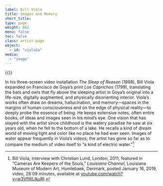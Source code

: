 ```yaml
---
label: Bill Viola
title: Images and Memory
short_title:
type: page
weight: 662
menu: false
toc: false
class: artist-page
object:
  - id: "viola2a"
media:
  - "image"
---
```

{{<q-figure id="viola2a">}}

In his three-screen video installation *The Sleep of Reason* (1988), Bill Viola expanded on Francisco de Goya’s print *Los Caprichos* (1799), translating the bats and owls that fly above the sleeping artist in Goya’s original into a life-size, digitally augmented, and physically disorienting interior. Viola’s works often draw on dreams, hallucination, and memory—spaces in the margins of human consciousness and on the edge of physical reality—to deeply probe the essence of being. He keeps extensive notes, often entire books, of ideas and images seen in his mind’s eye. One vision that has stayed with the artist since childhood is the watery paradise he saw at six years old, when he fell to the bottom of a lake. He recalls a kind of dream world of moving light and color like no place he had ever seen. Images of water appear frequently in Viola’s videos; the artist has gone so far as to compare the medium of video itself to “a kind of electric water.”[^1]

[^1]: Bill Viola, interview with Christian Lund, London, 2011, featured in “Cameras Are Keepers of the Souls,” *Louisiana Channel*, Louisiana Museum of Modern Art, Humlebaek, Denmark, posted January 16, 2019, video, 28:09 minutes, available at [youtube.com/watch?v=w3VfWLlkuRI](https://www.youtube.com/watch?v=w3VfWLlkuRI).
